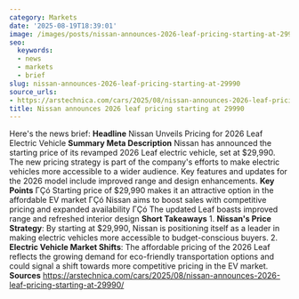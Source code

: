 ```yaml
---
category: Markets
date: '2025-08-19T18:39:01'
image: /images/posts/nissan-announces-2026-leaf-pricing-starting-at-29990.jpg
seo:
  keywords:
  - news
  - markets
  - brief
slug: nissan-announces-2026-leaf-pricing-starting-at-29990
source_urls:
- https://arstechnica.com/cars/2025/08/nissan-announces-2026-leaf-pricing-starting-at-29990/
title: Nissan announces 2026 leaf pricing starting at 29990
---
```


Here's the news brief:  **Headline** Nissan Unveils Pricing for 2026 Leaf Electric Vehicle  **Summary Meta Description** Nissan has announced the starting price of its revamped 2026 Leaf electric vehicle, set at $29,990. The new pricing strategy is part of the company's efforts to make electric vehicles more accessible to a wider audience. Key features and updates for the 2026 model include improved range and design enhancements.  **Key Points**  ΓÇó Starting price of $29,990 makes it an attractive option in the affordable EV market ΓÇó Nissan aims to boost sales with competitive pricing and expanded availability ΓÇó The updated Leaf boasts improved range and refreshed interior design  **Short Takeaways**  1. **Nissan's Price Strategy**: By starting at $29,990, Nissan is positioning itself as a leader in making electric vehicles more accessible to budget-conscious buyers. 2. **Electric Vehicle Market Shifts**: The affordable pricing of the 2026 Leaf reflects the growing demand for eco-friendly transportation options and could signal a shift towards more competitive pricing in the EV market.  **Sources** https://arstechnica.com/cars/2025/08/nissan-announces-2026-leaf-pricing-starting-at-29990/
